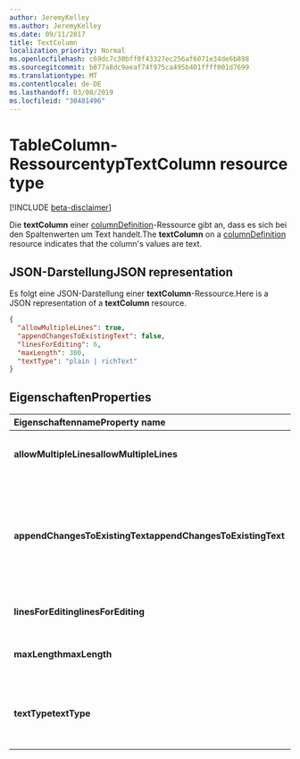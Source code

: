 ```yaml
---
author: JeremyKelley
ms.author: JeremyKelley
ms.date: 09/11/2017
title: TextColumn
localization_priority: Normal
ms.openlocfilehash: c69dc7c30bff0f43327ec256af6071e34de6b898
ms.sourcegitcommit: b877a8dc9aeaf74f975ca495b401ffff001d7699
ms.translationtype: MT
ms.contentlocale: de-DE
ms.lasthandoff: 03/08/2019
ms.locfileid: "30481496"
---
```

# <a name="textcolumn-resource-type"></a><span data-ttu-id="b3ec3-102">TableColumn-Ressourcentyp</span><span class="sxs-lookup"><span data-stu-id="b3ec3-102">TextColumn resource type</span></span>

[!INCLUDE [beta-disclaimer](../../includes/beta-disclaimer.md)]

<span data-ttu-id="b3ec3-103">Die **textColumn** einer [columnDefinition](columndefinition.md)-Ressource gibt an, dass es sich bei den Spaltenwerten um Text handelt.</span><span class="sxs-lookup"><span data-stu-id="b3ec3-103">The **textColumn** on a [columnDefinition](columndefinition.md) resource indicates that the column's values are text.</span></span>

## <a name="json-representation"></a><span data-ttu-id="b3ec3-104">JSON-Darstellung</span><span class="sxs-lookup"><span data-stu-id="b3ec3-104">JSON representation</span></span>

<span data-ttu-id="b3ec3-105">Es folgt eine JSON-Darstellung einer **textColumn**-Ressource.</span><span class="sxs-lookup"><span data-stu-id="b3ec3-105">Here is a JSON representation of a **textColumn** resource.</span></span>
<!-- { "blockType": "resource", "@odata.type": "microsoft.graph.textColumn" } -->

```json
{
  "allowMultipleLines": true,
  "appendChangesToExistingText": false,
  "linesForEditing": 6,
  "maxLength": 300,
  "textType": "plain | richText"
}
```

## <a name="properties"></a><span data-ttu-id="b3ec3-106">Eigenschaften</span><span class="sxs-lookup"><span data-stu-id="b3ec3-106">Properties</span></span>

| <span data-ttu-id="b3ec3-107">Eigenschaftenname</span><span class="sxs-lookup"><span data-stu-id="b3ec3-107">Property name</span></span>                   | <span data-ttu-id="b3ec3-108">Typ</span><span class="sxs-lookup"><span data-stu-id="b3ec3-108">Type</span></span>   | <span data-ttu-id="b3ec3-109">Beschreibung</span><span class="sxs-lookup"><span data-stu-id="b3ec3-109">Description</span></span>
|:--------------------------------|:-------|:-----------------------------------------------
| <span data-ttu-id="b3ec3-110">**allowMultipleLines**</span><span class="sxs-lookup"><span data-stu-id="b3ec3-110">**allowMultipleLines**</span></span>          | <span data-ttu-id="b3ec3-111">Zeichenfolge</span><span class="sxs-lookup"><span data-stu-id="b3ec3-111">string</span></span> | <span data-ttu-id="b3ec3-112">Gibt an, ob mehrere Textzeilen zugelassen sind.</span><span class="sxs-lookup"><span data-stu-id="b3ec3-112">Whether to allow multiple lines of text.</span></span>
| <span data-ttu-id="b3ec3-113">**appendChangesToExistingText**</span><span class="sxs-lookup"><span data-stu-id="b3ec3-113">**appendChangesToExistingText**</span></span> | <span data-ttu-id="b3ec3-114">Zeichenfolge</span><span class="sxs-lookup"><span data-stu-id="b3ec3-114">string</span></span> | <span data-ttu-id="b3ec3-115">Gibt an, ob Updates für diese Spalte den vorhandenen Text ersetzen oder an den vorhandenen Text angefügt werden sollen.</span><span class="sxs-lookup"><span data-stu-id="b3ec3-115">Whether updates to this column should replace existing text, or append to it.</span></span>
| <span data-ttu-id="b3ec3-116">**linesForEditing**</span><span class="sxs-lookup"><span data-stu-id="b3ec3-116">**linesForEditing**</span></span>             | <span data-ttu-id="b3ec3-117">int</span><span class="sxs-lookup"><span data-stu-id="b3ec3-117">int</span></span>    | <span data-ttu-id="b3ec3-118">Die Größe des Textfeldes.</span><span class="sxs-lookup"><span data-stu-id="b3ec3-118">The size of the text box.</span></span>
| <span data-ttu-id="b3ec3-119">**maxLength**</span><span class="sxs-lookup"><span data-stu-id="b3ec3-119">**maxLength**</span></span>                   | <span data-ttu-id="b3ec3-120">int</span><span class="sxs-lookup"><span data-stu-id="b3ec3-120">int</span></span>    | <span data-ttu-id="b3ec3-121">Die maximal Anzahl Zeichen für den Wert.</span><span class="sxs-lookup"><span data-stu-id="b3ec3-121">The maximum number of characters for the value.</span></span>
| <span data-ttu-id="b3ec3-122">**textType**</span><span class="sxs-lookup"><span data-stu-id="b3ec3-122">**textType**</span></span>                    | <span data-ttu-id="b3ec3-123">string</span><span class="sxs-lookup"><span data-stu-id="b3ec3-123">string</span></span> | <span data-ttu-id="b3ec3-124">Der Texttyp des gespeicherten Textes.</span><span class="sxs-lookup"><span data-stu-id="b3ec3-124">The type of text being stored.</span></span> <span data-ttu-id="b3ec3-125">Muss `plain` oder `richText` sein.</span><span class="sxs-lookup"><span data-stu-id="b3ec3-125">Must be one of `plain` or `richText`</span></span>

<!--
{
  "type": "#page.annotation",
  "description": "",
  "keywords": "",
  "section": "documentation",
  "tocPath": "Resources/TextColumn",
  "suppressions": [
    "Error: /api-reference/beta/resources/textColumn.md:\r\n      Exception processing links.\r\n    System.ArgumentException: Link Definition was null. Link text: !INCLUDE [beta-disclaimer](../../includes/beta-disclaimer.md)\r\n      at ApiDoctor.Validation.DocFile.get_LinkDestinations()\r\n      at ApiDoctor.Validation.DocSet.ValidateLinks(Boolean includeWarnings, String[] relativePathForFiles, IssueLogger issues, Boolean requireFilenameCaseMatch, Boolean printOrphanedFiles)"
  ]
}
-->
